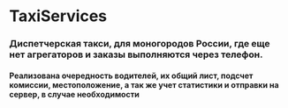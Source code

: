 # TaxiServices

### Диспетчерская такси, для моногородов России, где еще нет агрегаторов и заказы выполняются через телефон.

#### Реализована очередность водителей, их общий лист, подсчет комиссии, местоположение, а так же учет статистики и отправки на сервер, в случае необходимости

